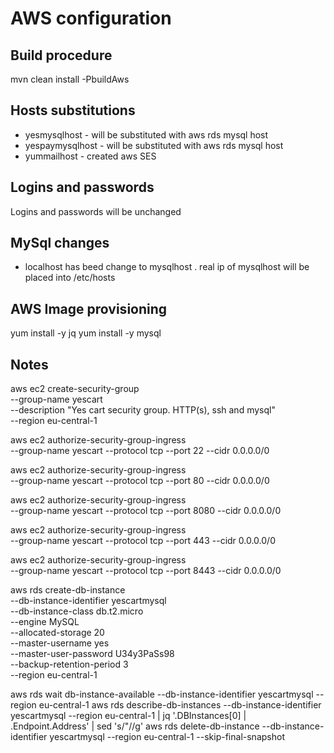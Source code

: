 # AWS configuration 

## Build procedure

  mvn clean install -PbuildAws

## Hosts substitutions

 * yesmysqlhost - will be substituted with aws rds mysql host
 * yespaymysqlhost  - will be substituted with aws rds mysql host
 * yummailhost - created aws SES 
 
## Logins and passwords 
 
  Logins and passwords will be unchanged

## MySql changes 

 * localhost has beed change to mysqlhost . real ip of mysqlhost will be placed into /etc/hosts

## AWS Image provisioning 

yum install -y jq
yum install -y mysql

## Notes

aws ec2 create-security-group \
    --group-name yescart \
    --description "Yes cart security group. HTTP(s), ssh and mysql"  \
    --region eu-central-1

aws ec2 authorize-security-group-ingress \
    --group-name yescart
    --protocol tcp --port 22 --cidr 0.0.0.0/0
   
aws ec2 authorize-security-group-ingress \
    --group-name yescart
    --protocol tcp --port 80 --cidr 0.0.0.0/0

aws ec2 authorize-security-group-ingress \
    --group-name yescart
    --protocol tcp --port 8080 --cidr 0.0.0.0/0

aws ec2 authorize-security-group-ingress \
    --group-name yescart
    --protocol tcp --port 443 --cidr 0.0.0.0/0

aws ec2 authorize-security-group-ingress \
    --group-name yescart
    --protocol tcp --port 8443 --cidr 0.0.0.0/0



aws rds create-db-instance \
    --db-instance-identifier yescartmysql \
    --db-instance-class db.t2.micro \
    --engine MySQL \
    --allocated-storage 20 \
    --master-username yes \
    --master-user-password U34y3PaSs98 \
    --backup-retention-period 3 \
    --region eu-central-1

aws rds wait db-instance-available --db-instance-identifier yescartmysql  --region eu-central-1
aws rds describe-db-instances --db-instance-identifier  yescartmysql --region eu-central-1 | jq '.DBInstances[0] | .Endpoint.Address'  | sed 's/\"//g'
aws rds delete-db-instance  --db-instance-identifier  yescartmysql --region eu-central-1 --skip-final-snapshot